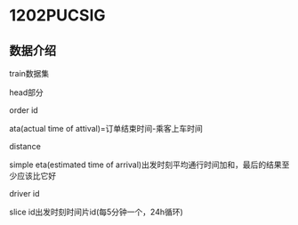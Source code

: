 # 1202PUCSIG

## 数据介绍
train数据集

head部分

order id

ata(actual time of attival)=订单结束时间-乘客上车时间

distance

simple eta(estimated time of arrival)出发时刻平均通行时间加和，最后的结果至少应该比它好

driver id

slice id出发时刻时间片id(每5分钟一个，24h循环)

